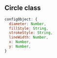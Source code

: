 ## Circle class

```javascript
configObject: {
  diameter: Number,
  fillStyle: String,
  strokeStyle: String,
  lineWidth: Number,
  x: Number,
  y: Number,
}
```
